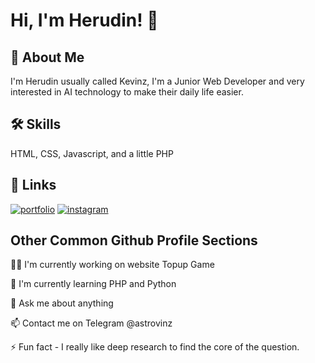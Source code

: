 
# Hi, I'm Herudin! 👋

## 🚀 About Me
I'm Herudin usually called Kevinz, I'm a Junior Web Developer and very interested in AI technology to make their daily life easier.
## 🛠 Skills
HTML, CSS, Javascript, and a little PHP


## 🔗 Links
[![portfolio](https://img.shields.io/badge/my_portfolio-000?style=for-the-badge&logo=ko-fi&logoColor=white)](https://digitalmoonz.com/)
[![instagram](https://img.shields.io/badge/instagram-0A66C2?style=for-the-badge&logo=instagram&logoColor=white)](https://www.instagram.com/kevinzkurniawan)

## Other Common Github Profile Sections
👩‍💻 I'm currently working on website Topup Game

🧠 I'm currently learning PHP and Python

💬 Ask me about anything

📫 Contact me on Telegram @astrovinz

⚡️ Fun fact - I really like deep research to find the core of the question.

